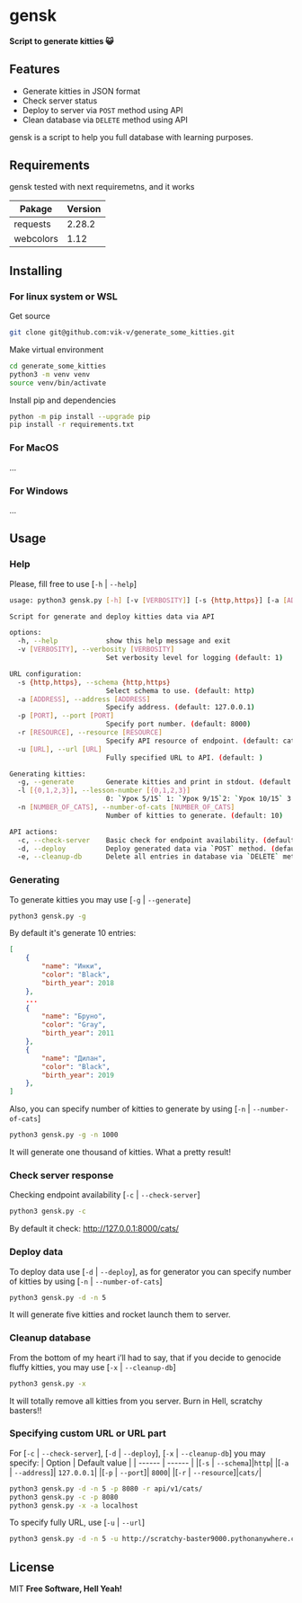 # gensk
#### Script to generate kitties  😺
## Features
- Generate kitties in JSON format
- Check server status
- Deploy to server via `POST` method using API
- Clean database via `DELETE` method using API

gensk is a script to help you full database with learning purposes.

## Requirements
gensk tested with next requiremetns, and it works

| Pakage | Version |
| ------ | ------ |
| requests | 2.28.2 |
| webcolors | 1.12 |

## Installing
### For linux system or WSL
Get source
```sh
git clone git@github.com:vik-v/generate_some_kitties.git
```
Make virtual environment
```sh
cd generate_some_kitties
python3 -m venv venv
source venv/bin/activate
```
Install pip and dependencies
```sh
python -m pip install --upgrade pip
pip install -r requirements.txt
```
### For MacOS
...
### For Windows
...

## Usage
### Help
Please, fill free to use [`-h` | `--help`]
```sh
usage: python3 gensk.py [-h] [-v [VERBOSITY]] [-s {http,https}] [-a [ADDRESS]] [-p [PORT]] [-r [RESOURCE]] [-u [URL]] [-g] [-l [{0,1,2,3}]] [-n [NUMBER_OF_CATS]] [-c | -d | -e]

Script for generate and deploy kitties data via API

options:
  -h, --help            show this help message and exit
  -v [VERBOSITY], --verbosity [VERBOSITY]
                        Set verbosity level for logging (default: 1)

URL configuration:
  -s {http,https}, --schema {http,https}
                        Select schema to use. (default: http)
  -a [ADDRESS], --address [ADDRESS]
                        Specify address. (default: 127.0.0.1)
  -p [PORT], --port [PORT]
                        Specify port number. (default: 8000)
  -r [RESOURCE], --resource [RESOURCE]
                        Specify API resource of endpoint. (default: cats/)
  -u [URL], --url [URL]
                        Fully specified URL to API. (default: )

Generating kitties:
  -g, --generate        Generate kitties and print in stdout. (default: False)
  -l [{0,1,2,3}], --lesson-number [{0,1,2,3}]
                        0: `Урок 5/15` 1: `Урок 9/15`2: `Урок 10/15` 3: `Урок 12/15`. (default: 0)
  -n [NUMBER_OF_CATS], --number-of-cats [NUMBER_OF_CATS]
                        Number of kitties to generate. (default: 10)

API actions:
  -c, --check-server    Basic check for endpoint availability. (default: False)
  -d, --deploy          Deploy generated data via `POST` method. (default: False)
  -e, --cleanup-db      Delete all entries in database via `DELETE` method. (default: False)
```

### Generating
To generate kitties you may use [`-g` | `--generate`]
```sh
python3 gensk.py -g
```
By default it's generate 10 entries:
```json
[
    {
        "name": "Инки",
        "color": "Black",
        "birth_year": 2018
    },
    ...
    {
        "name": "Бруно",
        "color": "Gray",
        "birth_year": 2011
    },
    {
        "name": "Дилан",
        "color": "Black",
        "birth_year": 2019
    },
]
```
Also, you can specify number of kitties to generate by using [`-n` |  `--number-of-cats`]
```sh
python3 gensk.py -g -n 1000
```
It will generate one thousand of kitties. What a pretty result!

### Check server response
Checking endpoint availability [`-c` |  `--check-server`]
```sh
python3 gensk.py -c
```
By default it check: http://127.0.0.1:8000/cats/

### Deploy data
To deploy data use [`-d` | `--deploy`], as for generator you can specify number of kitties by using [`-n` |  `--number-of-cats`]
```sh
python3 gensk.py -d -n 5
```
It will generate five kitties and rocket launch them to server.

### Cleanup database
From the bottom of my heart i’ll had to say, that if you decide to genocide fluffy kitties, you may use [`-x` | `--cleanup-db`]
```sh
python3 gensk.py -x
```
It will totally remove all kitties from you server. Burn in Hell, scratchy basters!!

### Specifying custom URL or URL part
For [`-c` | `--check-server`], [`-d` | `--deploy`], [`-x` | `--cleanup-db`] you may specify:
| Option | Default value |
| ------ | ------ |
|[`-s` \| `--schema`]|`http`|
|[`-a` \| `--address`]| `127.0.0.1`|
|[`-p` \| `--port`]| `8000`|
|[`-r` \| `--resource`]|`cats/`|
```sh
python3 gensk.py -d -n 5 -p 8080 -r api/v1/cats/
python3 gensk.py -c -p 8080
python3 gensk.py -x -a localhost
```
To specify fully URL, use [`-u` | `--url`]
```sh
python3 gensk.py -d -n 5 -u http://scratchy-baster9000.pythonanywhere.com/cats/
```
## License

MIT
**Free Software, Hell Yeah!**
